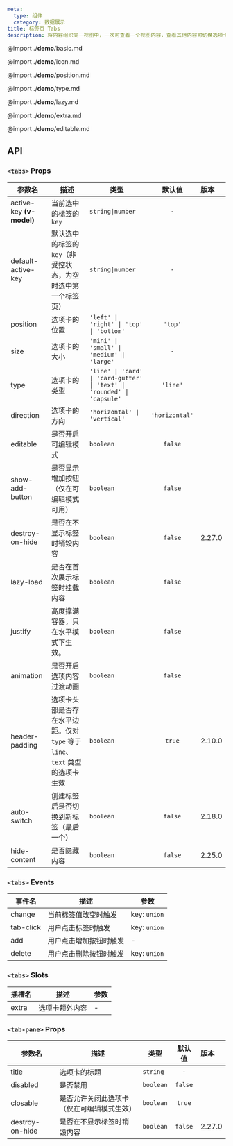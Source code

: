 ```yaml
meta:
  type: 组件
  category: 数据展示
title: 标签页 Tabs
description: 将内容组织同一视图中，一次可查看一个视图内容，查看其他内容可切换选项卡查看。
```

@import ./__demo__/basic.md

@import ./__demo__/icon.md

@import ./__demo__/position.md

@import ./__demo__/type.md

@import ./__demo__/lazy.md

@import ./__demo__/extra.md

@import ./__demo__/editable.md

## API


### `<tabs>` Props

|参数名|描述|类型|默认值|版本|
|---|---|---|:---:|:---|
|active-key **(v-model)**|当前选中的标签的 `key`|`string\|number`|`-`||
|default-active-key|默认选中的标签的`key`（非受控状态，为空时选中第一个标签页）|`string\|number`|`-`||
|position|选项卡的位置|`'left' \| 'right' \| 'top' \| 'bottom'`|`'top'`||
|size|选项卡的大小|`'mini' \| 'small' \| 'medium' \| 'large'`|`-`||
|type|选项卡的类型|`'line' \| 'card' \| 'card-gutter' \| 'text' \| 'rounded' \| 'capsule'`|`'line'`||
|direction|选项卡的方向|`'horizontal' \| 'vertical'`|`'horizontal'`||
|editable|是否开启可编辑模式|`boolean`|`false`||
|show-add-button|是否显示增加按钮（仅在可编辑模式可用）|`boolean`|`false`||
|destroy-on-hide|是否在不显示标签时销毁内容|`boolean`|`false`|2.27.0|
|lazy-load|是否在首次展示标签时挂载内容|`boolean`|`false`||
|justify|高度撑满容器，只在水平模式下生效。|`boolean`|`false`||
|animation|是否开启选项内容过渡动画|`boolean`|`false`||
|header-padding|选项卡头部是否存在水平边距。仅对 `type` 等于 `line`、`text` 类型的选项卡生效|`boolean`|`true`|2.10.0|
|auto-switch|创建标签后是否切换到新标签（最后一个）|`boolean`|`false`|2.18.0|
|hide-content|是否隐藏内容|`boolean`|`false`|2.25.0|
### `<tabs>` Events

|事件名|描述|参数|
|---|---|---|
|change|当前标签值改变时触发|key: `union`|
|tab-click|用户点击标签时触发|key: `union`|
|add|用户点击增加按钮时触发|-|
|delete|用户点击删除按钮时触发|key: `union`|
### `<tabs>` Slots

|插槽名|描述|参数|
|---|:---:|---|
|extra|选项卡额外内容|-|




### `<tab-pane>` Props

|参数名|描述|类型|默认值|版本|
|---|---|---|:---:|:---|
|title|选项卡的标题|`string`|`-`||
|disabled|是否禁用|`boolean`|`false`||
|closable|是否允许关闭此选项卡（仅在可编辑模式生效）|`boolean`|`true`||
|destroy-on-hide|是否在不显示标签时销毁内容|`boolean`|`false`|2.27.0|


